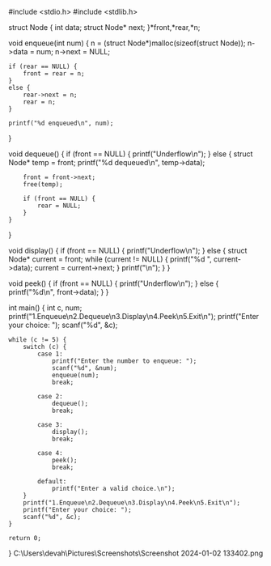 #include <stdio.h>
#include <stdlib.h>

struct Node {
    int data;
    struct Node* next;
}*front,*rear,*n;

void enqueue(int num) {
    n = (struct Node*)malloc(sizeof(struct Node));
    n->data = num;
    n->next = NULL;

    if (rear == NULL) {
        front = rear = n;
    } 
	else {
        rear->next = n;
        rear = n;
    }

    printf("%d enqueued\n", num);
}

void dequeue() {
    if (front == NULL) {
        printf("Underflow\n");
    } 
	else {
        struct Node* temp = front;
        printf("%d dequeued\n", temp->data);

        front = front->next;
        free(temp);

        if (front == NULL) {
            rear = NULL;
        }
    }
}

void display() {
    if (front == NULL) {
        printf("Underflow\n");
    }
	else {
        struct Node* current = front;
        while (current != NULL) {
            printf("%d ", current->data);
            current = current->next;
        }
        printf("\n");
    }
}

void peek() {
    if (front == NULL) {
        printf("Underflow\n");
    } 
	else {
        printf("%d\n", front->data);
    }
}

int main() {
    int c, num;
    printf("1.Enqueue\n2.Dequeue\n3.Display\n4.Peek\n5.Exit\n");
    printf("Enter your choice: ");
    scanf("%d", &c);

    while (c != 5) {
        switch (c) {
            case 1:
                printf("Enter the number to enqueue: ");
                scanf("%d", &num);
                enqueue(num);
                break;

            case 2:
                dequeue();
                break;

            case 3:
                display();
                break;

            case 4:
                peek();
                break;

            default:
                printf("Enter a valid choice.\n");
        }
        printf("1.Enqueue\n2.Dequeue\n3.Display\n4.Peek\n5.Exit\n");
        printf("Enter your choice: ");
        scanf("%d", &c);
    }

    return 0;
}
C:\Users\devah\Pictures\Screenshots\Screenshot 2024-01-02 133402.png
